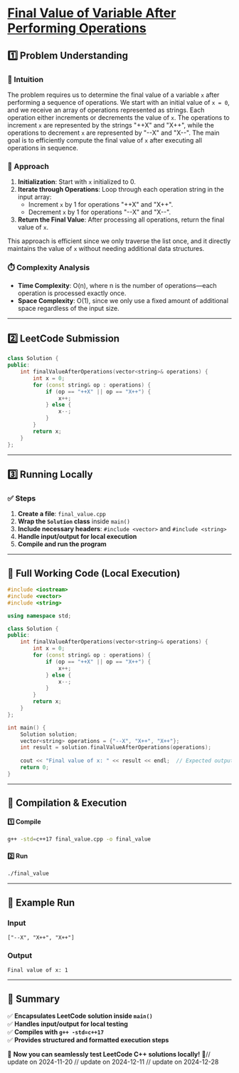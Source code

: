 # **[Final Value of Variable After Performing Operations](https://leetcode.com/problems/final-value-of-variable-after-performing-operations/description/)**  

## **1️⃣ Problem Understanding**  
### **📌 Intuition**  
The problem requires us to determine the final value of a variable `x` after performing a sequence of operations. We start with an initial value of `x = 0`, and we receive an array of operations represented as strings. Each operation either increments or decrements the value of `x`. The operations to increment `x` are represented by the strings "++X" and "X++", while the operations to decrement `x` are represented by "--X" and "X--". The main goal is to efficiently compute the final value of `x` after executing all operations in sequence.

### **🚀 Approach**  
1. **Initialization**: Start with `x` initialized to 0.
2. **Iterate through Operations**: Loop through each operation string in the input array:
   - Increment `x` by 1 for operations "++X" and "X++".
   - Decrement `x` by 1 for operations "--X" and "X--".
3. **Return the Final Value**: After processing all operations, return the final value of `x`.

This approach is efficient since we only traverse the list once, and it directly maintains the value of `x` without needing additional data structures.

### **⏱️ Complexity Analysis**  
- **Time Complexity**: O(n), where n is the number of operations—each operation is processed exactly once.  
- **Space Complexity**: O(1), since we only use a fixed amount of additional space regardless of the input size.  

---  

## **2️⃣ LeetCode Submission**  
```cpp
class Solution {
public:
    int finalValueAfterOperations(vector<string>& operations) {
        int x = 0;
        for (const string& op : operations) {
            if (op == "++X" || op == "X++") {
                x++;
            } else {
                x--;
            }
        }
        return x;
    }
};
```  

---  

## **3️⃣ Running Locally**  
### **✅ Steps**  
1. **Create a file**: `final_value.cpp`  
2. **Wrap the `Solution` class** inside `main()`  
3. **Include necessary headers**: `#include <vector>` and `#include <string>`  
4. **Handle input/output for local execution**  
5. **Compile and run the program**  

---  

## **📝 Full Working Code (Local Execution)**  
```cpp
#include <iostream>
#include <vector>
#include <string>

using namespace std;

class Solution {
public:
    int finalValueAfterOperations(vector<string>& operations) {
        int x = 0;
        for (const string& op : operations) {
            if (op == "++X" || op == "X++") {
                x++;
            } else {
                x--;
            }
        }
        return x;
    }
};

int main() {
    Solution solution;
    vector<string> operations = {"--X", "X++", "X++"};
    int result = solution.finalValueAfterOperations(operations);
    
    cout << "Final value of x: " << result << endl;  // Expected output: 1
    return 0;
}
```  

---  

## **🔧 Compilation & Execution**  
#### **1️⃣ Compile**  
```bash
g++ -std=c++17 final_value.cpp -o final_value
```  

#### **2️⃣ Run**  
```bash
./final_value
```  

---  

## **🎯 Example Run**  
### **Input**  
```
["--X", "X++", "X++"]
```  
### **Output**  
```
Final value of x: 1
```  

---  

## **📌 Summary**  
✅ **Encapsulates LeetCode solution inside `main()`**  
✅ **Handles input/output for local testing**  
✅ **Compiles with `g++ -std=c++17`**  
✅ **Provides structured and formatted execution steps**  

🚀 **Now you can seamlessly test LeetCode C++ solutions locally!** 🚀// update on 2024-11-20
// update on 2024-12-11
// update on 2024-12-28

